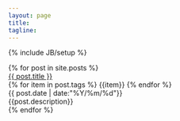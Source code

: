 ```yaml
---
layout: page
title: 
tagline: 
---
```

{% include JB/setup %}

<div class="blog-outline">
	{% for post in site.posts %}
	<div class="post-outline">
		<div class="post-array">
			<div class="array-left">
				<div class="post-header">
				<a href="{{ post.url }}">{{ post.title }}</a>
				</div>
				<div class="tags">
				{% for item in post.tags %}
					<span class="label label-primary">{{item}}</span>
				{% endfor %}
				</div>
			</div>
			<div class="array-right">
				{{ post.date | date:"%Y/%m/%d"}}
			</div>
		</div>
		<div class="post-description">{{post.description}}</div>
	</div>
	{% endfor %}
</div>